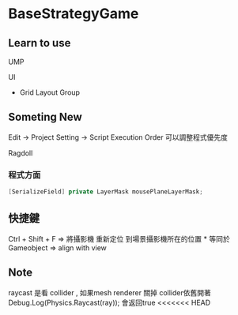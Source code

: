 # BaseStrategyGame



## Learn to use

UMP

UI
* Grid Layout Group

## Someting New

Edit -> Project Setting -> Script Execution Order 可以調整程式優先度

Ragdoll

### 程式方面
```csharp
[SerializeField] private LayerMask mousePlaneLayerMask;
```

## 快捷鍵

Ctrl + Shift + F =>  將攝影機 重新定位 到場景攝影機所在的位置
    * 等同於 Gameobject => align with view

## Note

raycast 是看 collider , 如果mesh renderer 關掉 collider依舊開著  Debug.Log(Physics.Raycast(ray)); 會返回true
<<<<<<< HEAD

